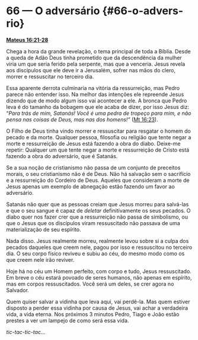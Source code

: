 # 66 — O adversário {#66-o-advers-rio}

[**Mateus 16:21-28**](http://bibliaonline.com.br/acf/mt/16/21-28)

Chega a hora da grande revelação, o tema principal de toda a Bíblia. Desde a queda de Adão Deus tinha prometido que da descendência da mulher viria um que seria ferido pela serpente, mas que a venceria. Jesus revela aos discípulos que ele deve ir a Jerusalém, sofrer nas mãos do clero, morrer e ressuscitar no terceiro dia.

Essa aparente derrota culminaria na vitória da ressurreição, mas Pedro parece não entender isso. Na melhor das intenções ele repreende Jesus dizendo que de modo algum isso vai acontecer a ele. A bronca que Pedro leva é do tamanho da bobagem que ele acaba de dizer, por isso Jesus diz: “_Para trás de mim, Satanás! Você é uma pedra de tropeço para mim, e não pensa nas coisas de Deus, mas nas dos homens!”_ ([Mt 16:23](http://bibliaonline.com.br/acf/mt/16/23)).

O Filho de Deus tinha vindo morrer e ressuscitar para resgatar o homem do pecado e da morte. Qualquer pessoa, filosofia ou religião que tente negar a morte e ressurreição de Jesus está fazendo a obra do diabo. Deixe-me repetir: Qualquer um que tente negar a morte e ressurreição de Cristo está fazendo a obra do adversário, que é Satanás.

Se a sua noção de cristianismo não passa de um conjunto de preceitos morais, o seu cristianismo não é de Deus. Não há salvação sem o sacrifício e a ressurreição do Cordeiro de Deus. Aqueles que consideram a morte de Jesus apenas um exemplo de abnegação estão fazendo um favor ao adversário.

Satanás não quer que as pessoas creiam que Jesus morreu para salvá-las e que o seu sangue é capaz de _deletar_ definitivamente os seus pecados. O diabo quer nos fazer crer que a ressurreição não passa de simbolismo, ou que o Jesus que os discípulos viram ressuscitado não passava de uma materialização de seu espírito.

Nada disso. Jesus realmente morreu, realmente levou sobre si a culpa dos pecados daqueles que creem nele, pagou por isso e ressuscitou no terceiro dia. O seu corpo físico reviveu e subiu ao céu, do mesmo modo como os que creem nele irão reviver.

Hoje há no céu um Homem perfeito, com corpo e tudo, Jesus ressuscitado. Em breve o céu estará povoado de seres humanos, não apenas em espírito, mas em corpos ressuscitados. Você será um deles, se crer agora no Salvador.

Quem quiser salvar a vidinha que leva aqui, vai perdê-la. Mas quem estiver disposto a perder essa vidinha por causa de Jesus, vai achar a verdadeira vida, a vida eterna. Nos próximos 3 minutos Pedro, Tiago e João estão prestes a ver um lampejo de como será essa vida.

_tic-tac-tic-tac..._